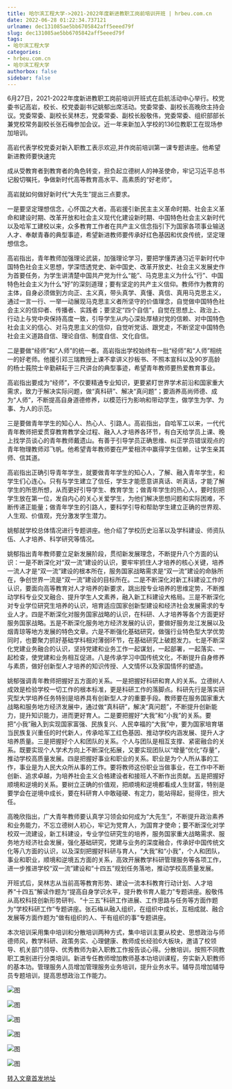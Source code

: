 ```yaml
---
title: 哈尔滨工程大学->2021-2022年度新进教职工岗前培训开班 | hrbeu.com.cn
date: 2022-06-28 01:22:34.737121
urlname: dec131085ae5bb6705842aff5eeed79f
slug: dec131085ae5bb6705842aff5eeed79f
tags: 
- 哈尔滨工程大学
categories:
- hrbeu.com.cn
- 哈尔滨工程大学
authorbox: false
sidebar: false
---
```

6月27日，2021-2022年度新进教职工岗前培训开班式在启航活动中心举行。校党委书记高岩，校长、校党委副书记姚郁出席活动。党委常委、副校长高晚欣主持会议。党委常委、副校长吴林志，党委常委、副校长殷敬伟，党委常委、组织部部长兼党校常务副校长张石梅参加会议。近一年来新加入学校的136位教职工在现场参加培训。

高岩代表学校党委对新入职教工表示欢迎,并作岗前培训第一课专题讲座。他希望新进教师要快速完
<!--more-->
成从受教育者到教育者的角色转变，担负起立德树人的神圣使命，牢记习近平总书记殷切嘱托，争做新时代高等教育高水平、高素质的“好老师”。

高岩就如何做好新时代“大先生”提出三点要求。

一是要坚定理想信念，心怀国之大者。高岩援引新民主主义革命时期、社会主义革命和建设时期、改革开放和社会主义现代化建设新时期、中国特色社会主义新时代以及哈军工建校以来，众多教育工作者在共产主义信念指引下为国家各项事业输送人才、奉献青春的典型事迹，希望新进教师要传承好红色基因和优良传统，坚定理想信念。

高岩指出，青年教师加强理论武装，加强理论学习，要把学懂弄通习近平新时代中国特色社会主义思想，学深悟透党史、新中国史、改革开放史、社会主义发展史作为首要任务，为学生讲清楚中国共产党为什么“能”、马克思主义为什么“行”、中国特色社会主义为什么“好”的深刻道理；要有坚定的共产主义信仰。教师作为教育的主体，自身必须做到方向正、主义真，带头真学、真懂、真信、真用马克思主义，通过一言一行、一举一动展现马克思主义者所坚守的价值理念，自觉做中国特色社会主义的信仰者、传播者、实践者；要坚定“四个自信”，自觉在思想上、政治上、行动上与党中央保持高度一致，引导学生从内心深处厚植对党的信赖、对中国特色社会主义的信心、对马克思主义的信仰，自觉听党话、跟党走，不断坚定中国特色社会主义道路自信、理论自信、制度自信、文化自信。

二是要做“经师”和“人师”的统一者。高岩指出学校始终有一批“经师”和“人师”相统一的好老师。他援引邓三瑞教授上课不拿讲义抄板书、不照本宣科以及90岁高龄的杨士莪院士辛勤耕耘于三尺讲台的典型事迹，希望青年教师要热爱教育事业。

高岩指出要成为“经师”，不仅要精通专业知识，更要紧盯世界学术前沿和国家重大需求，致力于解决实际问题，做“真科研”、解决“真问题”；要涵养高尚师德、成为“人师”，不断提高自身道德修养，以模范行为影响和带动学生，做学生为学、为事、为人的示范。

三是要做青年学生的知心人、热心人、引路人。高岩指出，自哈军工以来，一代代青年教师把爱贯穿教育教学全过程、融入人才培养各环节，有白天给学员上课、晚上找学员谈心的青年教师戴遗山。有善于引导学员正确思维、纠正学员错误观点的青年物理教师邓飞帆。他希望青年教师要在严爱相济中赢得学生信赖，让学生亲其师、信其道。

高岩指出正确引导青年学生，就要做青年学生的知心人，了解、融入青年学生，和学生们心连心。只有与学生建立了信任，学生才能愿意讲真话、听真话，才能了解学生的所思所想，从而更好引导学生、教育学生；做青年学生的热心人，要时刻把学生放在第一位，发自内心的关心关爱学生，为他们解决思想问题和实际困难，不断传递正能量；做青年学生的引路人，要科学引导和帮助学生建立正确的世界观、人生观、价值观，充分激发学生潜力。

姚郁就学校总体情况进行专题讲座。他介绍了学校历史沿革以及学科建设、师资队伍、人才培养、科学研究等情况。

姚郁指出青年教师要立足新发展阶段，贯彻新发展理念，不断提升八个方面的认识：一是不断深化对“双一流”建设的认识，要牢牢抓住人才培养的核心关键，培养一流人才是“双一流”建设的根本所在，服务国家战略需求是“双一流”建设的命脉所在，争创世界一流是“双一流”建设的目标所在。二是不断深化对新工科建设工作的认识，要面向高等教育对人才培养的新要求，跳出按专业培养的思维定势，不断推动学科专业交叉融合、提升学生人文素养，融入新工科建设大格局。三是不断深化对专业学位研究生培养的认识，培育适应国家创新型建设和经济社会发展需求的专业人才。四是不断深化对服务国家战略的认识，在科研、人才培养等各个方面更好服务国家战略。五是不断深化服务地方经济发展的认识，要做好服务龙江发展以及烟青琼等地方发展的特色文章。六是不断强化基础研究，做强行业特色型大学优势同时，也要聚力抓好基础学科相对薄弱环节，在基础研究上破题发力。七是不断深化党建业务融合的认识，坚持党建和业务工作一起谋划，一起部署，一起落实、一起检查，使党建和业务相互促进。八是传承学习中国传统文化，不断提升自身修养与素质，做好创新型人才培养的知识传授、人文情怀以及家国情怀的塑造。

姚郁强调青年教师把握好五方面的关系。一是把握好科研和育人的关系。立德树人成效是检验学校一切工作的根本标准，更是科研工作的落脚点。科研先行是落实研究型大学培养任务特别是培养具有创新型人才的重要手段。教师要在服务国家重大战略和服务地方经济发展中，通过做“真科研”，解决“真问题”，不断提升创新能力，提升知识能力，进而更好育人。二是要把握好“大我”和“小我”的关系。要把“小我”融入到实现国家富强、民族复兴、人民幸福的“大我”中，要为国家培育堪当民族复兴重任的时代新人，传承哈军工红色基因、推动学校内涵发展、提升人才培养质量。三是把握好个人和团队的关系。个人与团队是相互支撑、紧密融合的关系。既要实现个人学术方向上不断深化拓展，又要实现团队以“增量”优化“存量”，推动学校高质量发展。四是把握好事业和职业的关系。职业是为个人所从事的工作，事业是为人民大众所从事的工作。要将教师这份职业当做事业，在工作中不断创新、追求卓越，为培养社会主义合格建设者和接班人不断作出贡献。五是把握好顺境和逆境的关系。要树立正确的价值观，把顺境和逆境都看成人生财富，特别是要学会在逆境中成长，要在科研育人中敢碰硬、有定力，能站得起，挺得住，担大任。

高晚欣指出，广大青年教师要认真学习领会如何成为“大先生”，不断提升政治素养和业务能力，不忘立德树人初心，牢记为党育人，为国育才使命；要不断深化对学校双一流建设，新工科建设，专业学位研究生的培养，服务国家重大战略需求、服务地方经济社会发展，强化基础研究，党建与业务的深度融合，传承好中国传统文化等八方面的认识，以及深刻把握好科研与育人，“大我”和“小我”，个人和团队，事业和职业，顺境和逆境五方面的关系，高效开展教学科研管理服务等各项工作，进一步推进学校“双一流”建设和“十四五”规划任务落地，推动学校高质量发展。

开班式后，吴林志从当前高等教育形势、建设一流本科教育行动计划、人才培养“十四五”解读作题为“提高自身学识水平，提升教书育人能力”专题讲座。殷敬伟从高校科技创新形势研判、“十三五”科研工作进展、工作思路与任务等方面作题为“学校科研工作”专题讲座。张石梅从融入组织，在组织中成长，互相成就、融合发展等方面作题为“做有组织的人、干有组织的事”专题讲座。

本次培训采用集中培训和分散培训两种方式，集中培训主要从校史、思想政治与师德师风，教学科研、政策务实、心理健康、教师成长经验6大板块，邀请了校领导、机关部门领导、优秀教师为新入职教工作报告谈心得。分散培训，按照不同教职工类别进行分类培训。新进专任教师增加教师基本功培训课程，夯实新入职教师的基本功。管理服务人员增加管理服务业务培训，提升业务水平。辅导员增加辅导员专题培训，提高思想政治工作能力。

![图](http://gongxue.cn/__local/9/F8/81/C3AAA1316A2AAD32C2E50948B3A_72282584_DFC4.jpg)

![图](http://gongxue.cn/__local/B/62/28/281968D78C7A3C63F30F0D7BEC9_68FC84CF_FCDA.jpg)

![图](http://gongxue.cn/__local/3/6D/CE/9B89302498B53F64ADE8424958D_D2B2B1CF_D7D9.jpg)

![图](http://gongxue.cn/__local/1/91/C7/3E435FAFDE7263904D6B69D7948_DA383F5B_ED27.jpg)

![图](http://gongxue.cn/__local/8/91/66/EE9349C0AA33F69EC3736BA8D8B_4599FC87_FFD7.jpg)

![图](http://gongxue.cn/__local/1/61/9A/F36939BAE201183DB759F63F1F3_F9F10A8B_29B83.jpg)

[转入文章首发地址](http://gongxue.cn/info/1141/72245.htm)